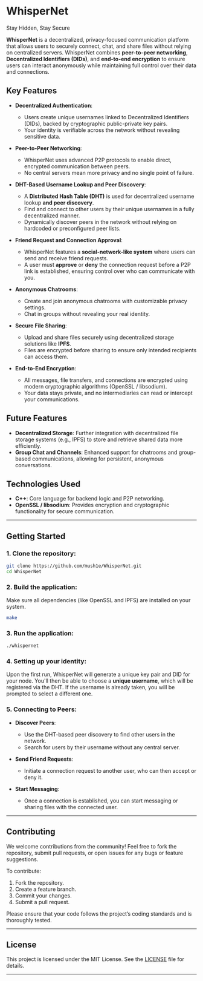 # WhisperNet
Stay Hidden, Stay Secure

**WhisperNet** is a decentralized, privacy-focused communication platform that allows users to securely connect, chat, and share files without relying on centralized servers. WhisperNet combines **peer-to-peer networking**, **Decentralized Identifiers (DIDs)**, and **end-to-end encryption** to ensure users can interact anonymously while maintaining full control over their data and connections.

## Key Features

- **Decentralized Authentication**:
  - Users create unique usernames linked to Decentralized Identifiers (DIDs), backed by cryptographic public-private key pairs.
  - Your identity is verifiable across the network without revealing sensitive data.

- **Peer-to-Peer Networking**:
  - WhisperNet uses advanced P2P protocols to enable direct, encrypted communication between peers.
  - No central servers mean more privacy and no single point of failure.

- **DHT-Based Username Lookup and Peer Discovery**:
  - A **Distributed Hash Table (DHT)** is used for decentralized username lookup **and peer discovery**.
  - Find and connect to other users by their unique usernames in a fully decentralized manner.
  - Dynamically discover peers in the network without relying on hardcoded or preconfigured peer lists.

- **Friend Request and Connection Approval**:
  - WhisperNet features a **social-network-like system** where users can send and receive friend requests.
  - A user must **approve** or **deny** the connection request before a P2P link is established, ensuring control over who can communicate with you.

- **Anonymous Chatrooms**:
  - Create and join anonymous chatrooms with customizable privacy settings.
  - Chat in groups without revealing your real identity.

- **Secure File Sharing**:
  - Upload and share files securely using decentralized storage solutions like **IPFS**.
  - Files are encrypted before sharing to ensure only intended recipients can access them.

- **End-to-End Encryption**:
  - All messages, file transfers, and connections are encrypted using modern cryptographic algorithms (OpenSSL / libsodium).
  - Your data stays private, and no intermediaries can read or intercept your communications.

## Future Features

- **Decentralized Storage**: Further integration with decentralized file storage systems (e.g., IPFS) to store and retrieve shared data more efficiently.
- **Group Chat and Channels**: Enhanced support for chatrooms and group-based communications, allowing for persistent, anonymous conversations.

## Technologies Used

- **C++**: Core language for backend logic and P2P networking.
- **OpenSSL / libsodium**: Provides encryption and cryptographic functionality for secure communication.

---

## Getting Started

### 1. Clone the repository:

```bash
git clone https://github.com/mush1e/WhisperNet.git
cd WhisperNet
```

### 2. Build the application:

Make sure all dependencies (like OpenSSL and IPFS) are installed on your system.

```bash
make
```

### 3. Run the application:

```bash
./whispernet
```

### 4. Setting up your identity:

Upon the first run, WhisperNet will generate a unique key pair and DID for your node. You'll then be able to choose a **unique username**, which will be registered via the DHT. If the username is already taken, you will be prompted to select a different one.

### 5. Connecting to Peers:

- **Discover Peers**:
  - Use the DHT-based peer discovery to find other users in the network.
  - Search for users by their username without any central server.

- **Send Friend Requests**:
  - Initiate a connection request to another user, who can then accept or deny it.

- **Start Messaging**:
  - Once a connection is established, you can start messaging or sharing files with the connected user.

---

## Contributing

We welcome contributions from the community! Feel free to fork the repository, submit pull requests, or open issues for any bugs or feature suggestions.

To contribute:

1. Fork the repository.
2. Create a feature branch.
3. Commit your changes.
4. Submit a pull request.

Please ensure that your code follows the project’s coding standards and is thoroughly tested.

---

## License

This project is licensed under the MIT License. See the [LICENSE](LICENSE) file for details.

---

